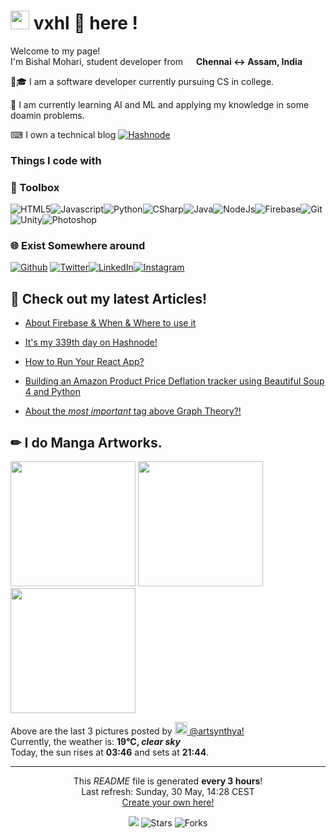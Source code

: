 <h1><img src="https://emojis.slackmojis.com/emojis/images/1531849430/4246/blob-sunglasses.gif?1531849430" width="30"/> vxhl 👾 here !</h1>


<p>Welcome to my page! </br> I'm Bishal Mohari, student developer from <img src="https://image.flaticon.com/icons/png/512/3909/3909444.png" width="13"/> <b>Chennai ↔ Assam, India</b>
<p>🏫🎓 I am a software developer currently pursuing CS  in college.</p>
<p>🤖 I am currently learning AI and ML and applying my knowledge in some doamin problems. </p>
<p> ⌨ I own a technical blog <a href="https://hashnode.com/@vxhlogs" target="_blank"><img alt="Hashnode" src="https://img.shields.io/badge/-Hashnode-2962FF?logo=hashnode&style=flat-square" /></a> </p>
<h3>Things I code with</h3>
<p>
<h3> 🧰 Toolbox </h3>

<img alt = "HTML5" src = "https://img.shields.io/badge/-html5-E34F26?&style=for-the-badge&logo=html5&logoColor=white" /><img alt = "Javascript" src = "https://img.shields.io/badge/-javascript-F7DF1E?&style=for-the-badge&logo=javascript&logoColor=black" /><img alt = "Python" src = "https://img.shields.io/badge/-Python-3776AB?&style=for-the-badge&logo=python&logoColor=yellow" /><img alt = "CSharp" src = "https://img.shields.io/badge/-C%20Sharp-white?&style=for-the-badge&logo=c%20sharp&logoColor=239120"/><img alt = "Java"  src = "https://img.shields.io/badge/-Java-007396?&style=for-the-badge&logo=java&logoColor=white" /><img alt = "NodeJs" src = "https://img.shields.io/badge/-Node.js-black?&style=for-the-badge&logo=node.js&logoColor=339933" /><img alt = "Firebase" src = "https://img.shields.io/badge/-Firebase-4c8bf5?&style=for-the-badge&&logo=firebase&logoColor=ffca28"/><img alt="Git"  src = "https://img.shields.io/badge/-Git-F05032?&style=for-the-badge&logo=git&logoColor=white"/><img alt="Unity" src = "https://img.shields.io/badge/-Unity-000000?&style=for-the-badge&logo=unity&logoColor=white"/><img alt="Photoshop" src = "https://img.shields.io/badge/-Adobe%20Photoshop-black?&style=for-the-badge&logo=adobe%20photoshop&logoColor=31a8ff" />

<h3>🌐 Exist Somewhere around </h3>
<p><a href="https://github.com/vxhl" target="_blank"><img alt="Github" src="https://img.shields.io/badge/GitHub-%2312100E.svg?&style=for-the-badge&logo=Github&logoColor=white" /></a> <a href="https://twitter.com/vxhlogs" target="_blank"><img alt="Twitter" src="https://img.shields.io/badge/twitter-%231DA1F2.svg?&style=for-the-badge&logo=twitter&logoColor=white" /></a><a href="https://www.linkedin.com/in/bishal-mohari" target="_blank"><img alt="LinkedIn" src="https://img.shields.io/badge/linkedin-%230077B5.svg?&style=for-the-badge&logo=linkedin&logoColor=white" /></a><a href="https://instagram.com/_vxhl_" target="_blank"><img alt="Instagram" src="https://img.shields.io/badge/instagram-%2312100E.svg?&style=for-the-badge&logo=instagram&logoColor=31a8ff" /></a>  
</p>
</p>

<h2>🚨 Check out my latest Articles! </h2>
	
<!-- BLOG-POST-LIST:START -->

- [About Firebase & When & Where to use it](https://vxhlogs.hashnode.dev/about-firebase-and-when-and-where-to-use-it-ckp6fx03v095zmds15n0b0ocf)

- [It's my 339th day on Hashnode!](https://vxhlogs.hashnode.dev/its-my-339th-day-on-hashnode-ckp06qr0u0fhncrs1foqifdi6)

- [How to Run Your React App?](https://vxhlogs.hashnode.dev/how-to-run-your-react-app-ckfihjgba01yzots15zre1l9p)

- [Building an Amazon Product Price Deflation tracker using Beautiful Soup 4 and Python](https://vxhlogs.hashnode.dev/building-an-amazon-product-price-deflation-tracker-using-beautiful-soup-4-and-python-ckdt3heh200hkaps12soxcooi)
- [About the *most important* tag above Graph Theory?!](https://vxhlogs.hashnode.dev/about-the-most-important-tag-above-graph-theory-ckdbubgqz02dh66s185u1gufr)
<!-- BLOG-POST-LIST:END -->
<h2>✏ I do Manga Artworks.</h2>
<p><img width="200" src="https://www.picuki.com/hosted-by-instagram/url=https%3A%7C%7C%7C%7Cinstagram.fiev22-1.fna.fbcdn.net%7C%7Cv%7C%7Ct51.2885-15%7C%7Ce35%7C%7C186790495_4104108659650551_6300608710679699091_n.jpg%3Ftp%3D1%26_nc_ht%3Dinstagram.fiev22-1.fna.fbcdn.net%26_nc_cat%3D103%26_nc_ohc%3DVwMAXtP0ur8AX8GQC8j%26edm%3DAP_V10EBAAAA%26ccb%3D7-4%26oh%3D4a8cd5208b3d74da2712adb379ef548f%26oe%3D60BAD895%26_nc_sid%3D4f375e" /> <img width="200" src="https://www.picuki.com/hosted-by-instagram/url=https%3A%7C%7C%7C%7Cinstagram.fiev22-2.fna.fbcdn.net%7C%7Cv%7C%7Ct51.2885-15%7C%7Ce35%7C%7C185126008_2899538813594785_6420590093158274864_n.jpg%3Ftp%3D1%26_nc_ht%3Dinstagram.fiev22-2.fna.fbcdn.net%26_nc_cat%3D101%26_nc_ohc%3Do8-xupocPyoAX_Kv1Vu%26edm%3DAP_V10EBAAAA%26ccb%3D7-4%26oh%3Da1beba6300df333838949524e6a3ce57%26oe%3D60BAB095%26_nc_sid%3D4f375e" /> <img width="200" src="https://www.picuki.com/hosted-by-instagram/url=https%3A%7C%7C%7C%7Cinstagram.fiev22-1.fna.fbcdn.net%7C%7Cv%7C%7Ct51.2885-15%7C%7Ce35%7C%7C181898794_471939574111423_2951291280507501579_n.jpg%3Ftp%3D1%26_nc_ht%3Dinstagram.fiev22-1.fna.fbcdn.net%26_nc_cat%3D107%26_nc_ohc%3DP9-xkUOxEt0AX8Ts3n7%26edm%3DAP_V10EBAAAA%26ccb%3D7-4%26oh%3Db8eb79d9f044bc053c9f6901853c2db3%26oe%3D60BAFFC8%26_nc_sid%3D4f375e" /></p>
<p>Above are the last 3 pictures posted by <a href="https://www.instagram.com/artsynthya/" target="_blank"><img src="https://upload.wikimedia.org/wikipedia/commons/thumb/e/e7/Instagram_logo_2016.svg/1024px-Instagram_logo_2016.svg.png" width="20"/> @artsynthya!</a><br/>Currently, the weather is: <b> 19°C, <i>clear sky</i></b></br>Today, the sun rises at <b>03:46</b> and sets at <b>21:44</b>.</p>


------------
<p align="center">This <i>README</i> file is generated <b>every 3 hours</b>!</br>Last refresh: Sunday, 30 May, 14:28 CEST<br /><a href="https://medium.com/@th.guibert/how-to-create-a-self-updating-readme-md-for-your-github-profile-f8b05744ca91">Create your own here!</a></p>
<p align="center"><img src="https://github.com/thmsgbrt/thmsgbrt/workflows/README%20build/badge.svg" /> <img alt="Stars" src="https://img.shields.io/github/stars/thmsgbrt/thmsgbrt?style=flat-square&labelColor=343b41"/> <img alt="Forks" src="https://img.shields.io/github/forks/thmsgbrt/thmsgbrt?style=flat-square&labelColor=343b41"/></p>

